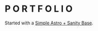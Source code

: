 # P O R T F O L I O

Started with a [Simple Astro + Sanity Base](https://github.com/sanity-io/sanity-template-astro-clean).